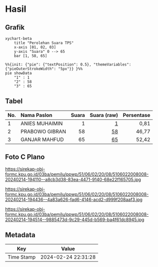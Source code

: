 # Hasil

## Grafik

```mermaid
xychart-beta
    title "Perolehan Suara TPS"
    x-axis [01, 02, 03]
    y-axis "Suara" 0 --> 65
    bar [1, 58, 65]
```

```mermaid
%%{init: {"pie": {"textPosition": 0.5}, "themeVariables": {"pieOuterStrokeWidth": "5px"}} }%%
pie showData
    "1" : 1
    "2" : 58
    "3" : 65
```

## Tabel

| No. | Nama Paslon    | Suara | Suara (raw) | Persentase |
|:--- |:-------------- | -----:| -----------:| ----------:|
| 1   | ANIES MUHAIMIN | 1     | [1][p-1]    | 0,81       |
| 2   | PRABOWO GIBRAN | 58    | [58][p-2]   | 46,77      |
| 3   | GANJAR MAHFUD  | 65    | [65][p-3]   | 52,42      |


[p-1]: https://github.com/gigit-pemilu/pemilu-2024-51-bali/blob/main/pilpres/hitung-suara/sub/51-bali/sub/06-bangli/sub/02-bangli/sub/2008-pengotan/sub/008-tps/sub/paslon-1.txt
[p-2]: https://github.com/gigit-pemilu/pemilu-2024-51-bali/blob/main/pilpres/hitung-suara/sub/51-bali/sub/06-bangli/sub/02-bangli/sub/2008-pengotan/sub/008-tps/sub/paslon-2.txt
[p-3]: https://github.com/gigit-pemilu/pemilu-2024-51-bali/blob/main/pilpres/hitung-suara/sub/51-bali/sub/06-bangli/sub/02-bangli/sub/2008-pengotan/sub/008-tps/sub/paslon-3.txt

## Foto C Plano

https://sirekap-obj-formc.kpu.go.id/03ba/pemilu/ppwp/51/06/02/20/08/5106022008008-20240214-194110--a8cb3d38-83ea-4471-9140-68e22f165705.jpg

https://sirekap-obj-formc.kpu.go.id/03ba/pemilu/ppwp/51/06/02/20/08/5106022008008-20240214-194436--4a83a626-fad6-4146-acd2-d999f208aaf3.jpg

https://sirekap-obj-formc.kpu.go.id/03ba/pemilu/ppwp/51/06/02/20/08/5106022008008-20240214-194514--9885473d-9c29-445d-b569-ba4f61dc8945.jpg


## Metadata

| Key        | Value               |
| ---------- | ------------------- |
| Time Stamp | 2024-02-24 22:31:28 |



